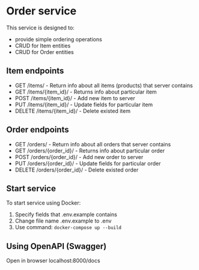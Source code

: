 # Order service

This service is designed to:
- provide simple ordering operations
- CRUD for Item entities
- CRUD for Order entities

## Item endpoints
- GET /items/ - Return info about all items (products) that server contains
- GET /items/{item_id}/ - Returns info about particular item
- POST /items/{item_id}/ - Add new item to server
- PUT /items/{item_id}/ - Update fields for particular item
- DELETE /items/{item_id}/ - Delete existed item

## Order endpoints
- GET /orders/ - Return info about all orders that server contains
- GET /orders/{order_id}/ - Returns info about particular order
- POST /orders/{order_id}/ - Add new order to server
- PUT /orders/{order_id}/ - Update fields for particular order
- DELETE /orders/{order_id}/ - Delete existed order

## Start service
To start service using Docker:
1. Specify fields that .env.example contains
2. Change file name .env.example to .env
3. Use command: `docker-compose up --build`

## Using OpenAPI (Swagger)

Open in browser localhost:8000/docs
